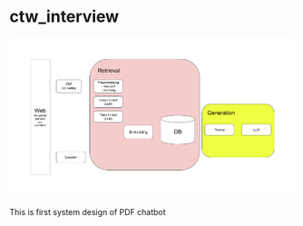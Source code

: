 # ctw_interview

![Systen Design](./pdf_chatbot_design.png)

This is first system design of PDF chatbot